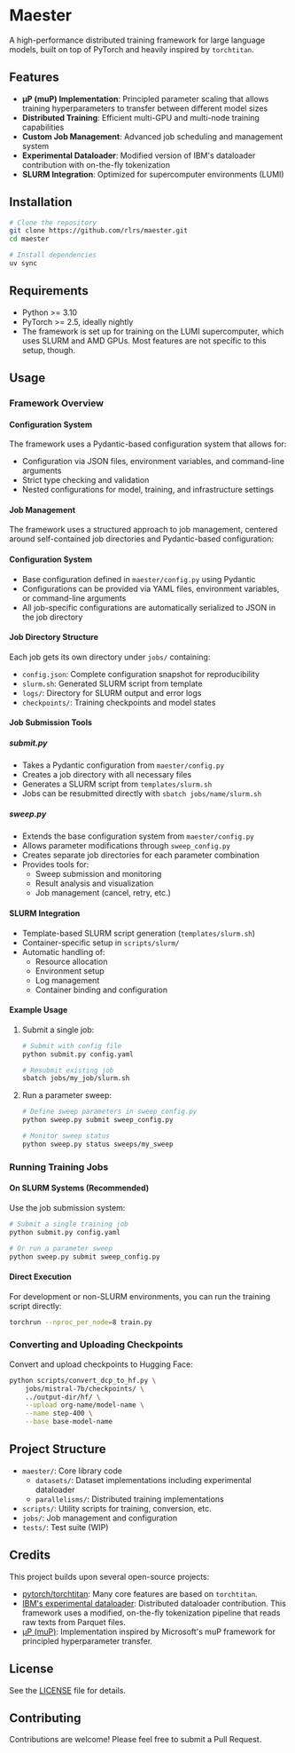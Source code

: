 # Maester

A high-performance distributed training framework for large language models, built on top of PyTorch and heavily inspired by `torchtitan`.

## Features

- **μP (muP) Implementation**: Principled parameter scaling that allows training hyperparameters to transfer between different model sizes
- **Distributed Training**: Efficient multi-GPU and multi-node training capabilities
- **Custom Job Management**: Advanced job scheduling and management system
- **Experimental Dataloader**: Modified version of IBM's dataloader contribution with on-the-fly tokenization
- **SLURM Integration**: Optimized for supercomputer environments (LUMI)

## Installation

```bash
# Clone the repository
git clone https://github.com/rlrs/maester.git
cd maester

# Install dependencies
uv sync
```

## Requirements

- Python >= 3.10
- PyTorch >= 2.5, ideally nightly
- The framework is set up for training on the LUMI supercomputer, which uses SLURM and AMD GPUs. Most features are not specific to this setup, though.

## Usage

### Framework Overview

#### Configuration System

The framework uses a Pydantic-based configuration system that allows for:
- Configuration via JSON files, environment variables, and command-line arguments
- Strict type checking and validation
- Nested configurations for model, training, and infrastructure settings

#### Job Management

The framework uses a structured approach to job management, centered around self-contained job directories and Pydantic-based configuration:

#### Configuration System
- Base configuration defined in `maester/config.py` using Pydantic
- Configurations can be provided via YAML files, environment variables, or command-line arguments
- All job-specific configurations are automatically serialized to JSON in the job directory

#### Job Directory Structure
Each job gets its own directory under `jobs/` containing:
- `config.json`: Complete configuration snapshot for reproducibility
- `slurm.sh`: Generated SLURM script from template
- `logs/`: Directory for SLURM output and error logs
- `checkpoints/`: Training checkpoints and model states

#### Job Submission Tools

##### submit.py
- Takes a Pydantic configuration from `maester/config.py`
- Creates a job directory with all necessary files
- Generates a SLURM script from `templates/slurm.sh`
- Jobs can be resubmitted directly with `sbatch jobs/name/slurm.sh`

##### sweep.py
- Extends the base configuration system from `maester/config.py`
- Allows parameter modifications through `sweep_config.py`
- Creates separate job directories for each parameter combination
- Provides tools for:
  - Sweep submission and monitoring
  - Result analysis and visualization
  - Job management (cancel, retry, etc.)

#### SLURM Integration
- Template-based SLURM script generation (`templates/slurm.sh`)
- Container-specific setup in `scripts/slurm/`
- Automatic handling of:
  - Resource allocation
  - Environment setup
  - Log management
  - Container binding and configuration

#### Example Usage

1. Submit a single job:
   ```bash
   # Submit with config file
   python submit.py config.yaml
   
   # Resubmit existing job
   sbatch jobs/my_job/slurm.sh
   ```

2. Run a parameter sweep:
   ```bash
   # Define sweep parameters in sweep_config.py
   python sweep.py submit sweep_config.py
   
   # Monitor sweep status
   python sweep.py status sweeps/my_sweep
   ```

### Running Training Jobs

#### On SLURM Systems (Recommended)
Use the job submission system:
```bash
# Submit a single training job
python submit.py config.yaml

# Or run a parameter sweep
python sweep.py submit sweep_config.py
```

#### Direct Execution
For development or non-SLURM environments, you can run the training script directly:
```bash
torchrun --nproc_per_node=8 train.py
```

### Converting and Uploading Checkpoints

Convert and upload checkpoints to Hugging Face:
```bash
python scripts/convert_dcp_to_hf.py \
    jobs/mistral-7b/checkpoints/ \
    ../output-dir/hf/ \
    --upload org-name/model-name \
    --name step-400 \
    --base base-model-name
```

## Project Structure

- `maester/`: Core library code
  - `datasets/`: Dataset implementations including experimental dataloader
  - `parallelisms/`: Distributed training implementations
- `scripts/`: Utility scripts for training, conversion, etc.
- `jobs/`: Job management and configuration
- `tests/`: Test suite (WIP)

## Credits

This project builds upon several open-source projects:

- [pytorch/torchtitan](https://github.com/pytorch/torchtitan): Many core features are based on `torchtitan`.
- [IBM's experimental dataloader](https://github.com/pytorch/torchtitan/pull/376): Distributed dataloader contribution. This framework uses a modified, on-the-fly tokenization pipeline that reads raw texts from Parquet files.
- [μP (muP)](https://github.com/microsoft/mup): Implementation inspired by Microsoft's muP framework for principled hyperparameter transfer.

## License

See the [LICENSE](LICENSE) file for details.

## Contributing

Contributions are welcome! Please feel free to submit a Pull Request.
